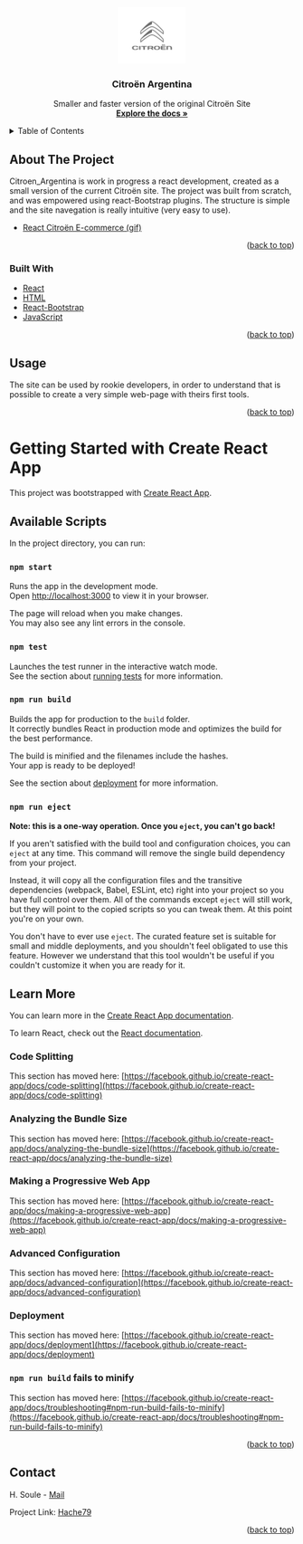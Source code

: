 <!-- PROJECT LOGO -->
<br />
<div align="center">
  <a>
    <img src="https://github.com/Hache1979/citroenargentina/blob/main/Multimedia/CITROEN_Bloc_Marque_2016_RGB.jpg" alt="Logo" width="auto" height="100">
  </a>

  <h3 align="center">Citroën Argentina</h3>

  <p align="center">
    Smaller and faster version of the original Citroën Site
    <br />
    <a href="https://github.com/Hache1979/Citroen_React"><strong>Explore the docs »</strong></a>
    <br />
  </p>
</div>



<!-- TABLE OF CONTENTS -->
<details>
  <summary>Table of Contents</summary>
  <ol>
    <li>
      <a href="#about-the-project">About The Project</a>
      <ul>
        <li><a href="#built-with">Built With</a></li>
      </ul>
    <li><a href="#Getting-Started-with-Create-React-App">Getting Started</a></li>
    <li><a href="#usage">Usage</a></li>
    <li><a href="#contact">Contact</a></li>
  </ol>
</details>



<!-- ABOUT THE PROJECT -->
## About The Project

Citroen_Argentina is work in progress a react development, created as a small version of the current Citroën site. The project was built from scratch, and was empowered using react-Bootstrap plugins. The structure is simple and the site navegation is really intuitive (very easy to use). 

* [React Citroën E-commerce (gif)](https://gifyu.com/image/SpBLG)


<p align="right">(<a href="#top">back to top</a>)</p>



### Built With

* [React](https://es.reactjs.org)
* [HTML](https://devdocs.io/html/)
* [React-Bootstrap](https://react-bootstrap.github.io)
* [JavaScript](https://devdocs.io/javascript/)

<p align="right">(<a href="#top">back to top</a>)</p>

## Usage

The site can be used by rookie developers, in order to understand that is possible to create a very simple web-page with theirs first tools.

<p align="right">(<a href="#top">back to top</a>)</p>


# Getting Started with Create React App

This project was bootstrapped with [Create React App](https://github.com/facebook/create-react-app).

## Available Scripts

In the project directory, you can run:

### `npm start`

Runs the app in the development mode.\
Open [http://localhost:3000](http://localhost:3000) to view it in your browser.

The page will reload when you make changes.\
You may also see any lint errors in the console.

### `npm test`

Launches the test runner in the interactive watch mode.\
See the section about [running tests](https://facebook.github.io/create-react-app/docs/running-tests) for more information.

### `npm run build`

Builds the app for production to the `build` folder.\
It correctly bundles React in production mode and optimizes the build for the best performance.

The build is minified and the filenames include the hashes.\
Your app is ready to be deployed!

See the section about [deployment](https://facebook.github.io/create-react-app/docs/deployment) for more information.

### `npm run eject`

**Note: this is a one-way operation. Once you `eject`, you can't go back!**

If you aren't satisfied with the build tool and configuration choices, you can `eject` at any time. This command will remove the single build dependency from your project.

Instead, it will copy all the configuration files and the transitive dependencies (webpack, Babel, ESLint, etc) right into your project so you have full control over them. All of the commands except `eject` will still work, but they will point to the copied scripts so you can tweak them. At this point you're on your own.

You don't have to ever use `eject`. The curated feature set is suitable for small and middle deployments, and you shouldn't feel obligated to use this feature. However we understand that this tool wouldn't be useful if you couldn't customize it when you are ready for it.

## Learn More

You can learn more in the [Create React App documentation](https://facebook.github.io/create-react-app/docs/getting-started).

To learn React, check out the [React documentation](https://reactjs.org/).

### Code Splitting

This section has moved here: [https://facebook.github.io/create-react-app/docs/code-splitting](https://facebook.github.io/create-react-app/docs/code-splitting)

### Analyzing the Bundle Size

This section has moved here: [https://facebook.github.io/create-react-app/docs/analyzing-the-bundle-size](https://facebook.github.io/create-react-app/docs/analyzing-the-bundle-size)

### Making a Progressive Web App

This section has moved here: [https://facebook.github.io/create-react-app/docs/making-a-progressive-web-app](https://facebook.github.io/create-react-app/docs/making-a-progressive-web-app)

### Advanced Configuration

This section has moved here: [https://facebook.github.io/create-react-app/docs/advanced-configuration](https://facebook.github.io/create-react-app/docs/advanced-configuration)

### Deployment

This section has moved here: [https://facebook.github.io/create-react-app/docs/deployment](https://facebook.github.io/create-react-app/docs/deployment)

### `npm run build` fails to minify

This section has moved here: [https://facebook.github.io/create-react-app/docs/troubleshooting#npm-run-build-fails-to-minify](https://facebook.github.io/create-react-app/docs/troubleshooting#npm-run-build-fails-to-minify)

<p align="right">(<a href="#top">back to top</a>)</p>


<!-- CONTACT -->
## Contact

H. Soule - [Mail](hsoule79@gmail.com)

Project Link: [Hache79](https://github.com/Hache1979/Citroen_React)

<p align="right">(<a href="#top">back to top</a>)</p>
